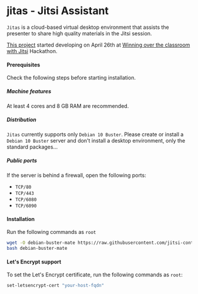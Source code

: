 # jitas - Jitsi Assistant

`Jitas` is a cloud-based virtual desktop environment that assists the presenter
to share high quality materials in the Jitsi session.

[This project](https://platform-euhack21.bemyapp.com/#/projects/607dea7c972ccc0019009868)
started developing on April 26th at
[Winning over the classroom with Jitsi](https://euhack21.bemyapp.com/)
Hackathon.

#### Prerequisites

Check the following steps before starting installation.

##### Machine features

At least 4 cores and 8 GB RAM are recommended.

##### Distribution

`Jitas` currently supports only `Debian 10 Buster`. Please create or install a
`Debian 10 Buster` server and don't install a desktop environment, only the
standard packages...

##### Public ports

If the server is behind a firewall, open the following ports:

- `TCP/80`
- `TCP/443`
- `TCP/6080`
- `TCP/6090`

#### Installation

Run the following commands as `root`

```bash
wget -O debian-buster-mate https://raw.githubusercontent.com/jitsi-contrib/jitas/main/installer/debian-buster-mate
bash debian-buster-mate
```

#### Let's Encrypt support

To set the Let's Encrypt certificate, run the following commands as `root`:

```bash
set-letsencrypt-cert "your-host-fqdn"
```
